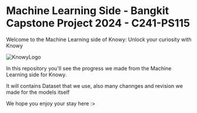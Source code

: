 # Machine Learning Side - Bangkit Capstone Project 2024 - C241-PS115

Welcome to the Machine Learning side of Knowy: Unlock your curiosity with Knowy

![KnowyLogo](https://github.com/MarcelTRG/Git-Test/blob/master/Asset/Logo%20Knowy.png)


In this repository you'll see the progress we made from the Machine Learning side for Knowy.

It will contains Dataset that we use, also many channges and revision we made for the models itself

We hope you enjoy your stay here :>